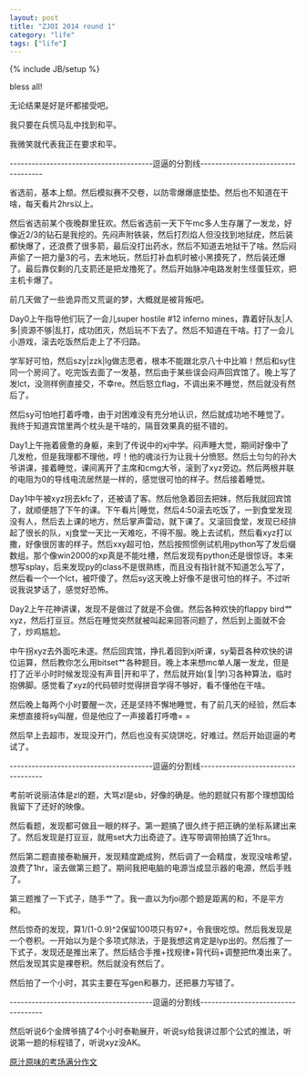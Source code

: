 ```yaml
---
layout: post
title: "ZJOI 2014 round 1"
category: "life"
tags: ["life"]
---
```

{% include JB/setup %}

bless all!

无论结果是好是坏都接受吧。

我只要在兵慌马乱中找到和平。

我微笑就代表我正在要求和平。

---------------------------------------逗逼的分割线-----------------------------------

省选前，基本上颓。然后模拟赛不交卷，以防零爆爆底垫垫。然后也不知道在干啥，每天看片2hrs以上。

然后省选前某个夜晚群里狂欢。然后省选前一天下午mc多人生存屠了一发龙，好像近2/3的钻石是我挖的。先闷声附铁装，然后打烈焰人但没找到地狱疣，然后装都快爆了，还浪费了很多箭，最后没打出药水，然后不知道去地狱干了啥。然后闷声偷了一把力量3的弓，去末地玩，然后打补血机时被小黑摸死了，然后装还爆了。最后靠仅剩的几支箭还是把龙撸死了。然后开始脉冲电路发射生怪蛋狂欢，把主机卡爆了。

前几天做了一些诡异而又荒诞的梦，大概就是被背叛吧。

Day0上午指导他们玩了一会儿super hostile #12 inferno mines，靠着好队友|人多|资源不够|乱打，成功团灭，然后玩不下去了。然后不知道在干啥。打了一会儿小游戏，滚去吃饭然后走上了不归路。

学军好可怕，然后szy|zzk|lg做志愿者，根本不能跟北京八十中比嘛！然后和sy住同一个房间了。吃完饭去面了一发基，然后由于某些误会闷声回宾馆了。晚上写了发lct，没测样例直接交，不幸re。然后怒立flag，不调出来不睡觉，然后就没有然后了。

然后sy可怕地打着呼噜，由于对困难没有充分地认识，然后就成功地不睡觉了。我终于知道宾馆里两个枕头是干啥的，隔音效果真的挺不错的。

Day1上午拖着疲惫的身躯，来到了传说中的xj中学。闷声睡大觉，期间好像中了几发枪，但是我理都不理他，哼！他的魂淡行为让我十分愤怒。然后土匀匀的孙大爷讲课，接着睡觉，课间离开了主席和cmg大爷，滚到了xyz旁边。然后两根并联的电阻为0的导线电流居然是一样的，感觉很可怕的样子。然后接着睡觉。

Day1中午被xyz拐去kfc了，还被请了客。然后他急着回去把妹，然后我就回宾馆了，就顺便翘了下午的课。下午看片|睡觉，然后4:50滚去吃饭了，一到食堂发现没有人，然后去上课的地方，然后掌声雷动，就下课了。又滚回食堂，发现已经排起了很长的队，xj食堂一天比一天难吃，不得不服。晚上去试机，然后看xyz打以撒，好像很厉害的样子。然后xxy超可怕，然后按照惯例试机用python写了发后缀数组。那个像win2000的xp真是不能吐槽，然后发现有python还是很惊讶。本来想写splay，后来发现py的class不是很熟练，而且没有指针就不知道怎么写了，然后看一个一个lct，被吓傻了。然后sy这天晚上好像不是很可怕的样子。不过听说我说梦话了，感觉好恐怖。

Day2上午花神讲课，发现不是做过了就是不会做。然后各种欢快的flappy bird艹xyz，然后打豆豆。然后在睡觉突然就被叫起来回答问题了，然后到上面就不会了，炒鸡尴尬。

中午拐xyz去外面吃未遂。然后回宾馆，挣扎着回到xj听课，sy菊苣各种欢快的讲位运算，然后教你怎么用bitset艹各种题目。晚上本来想mc单人屠一发龙，但是打了近半小时时候发现没有声音|开和平了，然后就开始(复|学)习各种算法，临时抱佛脚。感觉看了xyz的代码顿时觉得拼音学得不够好，看不懂他在干啥。

然后晚上每两个小时要醒一次，还是坚持不懈地睡觉，有了前几天的经验，然后本来想直接将sy叫醒，但是他应了一声接着打呼噜= =

然后早上去超市，发现没开门，然后也没有买烧饼吃，好难过。然后开始逗逼的考试了。

---------------------------------------逗逼的分割线-----------------------------------

考前听说丽洁体是zl的题，大骂zl是sb，好像的确是。他的题就只有那个理想国给我留下了还好的映像。

然后看题，发现都可做且一眼的样子。第一题搞了很久终于把正确的坐标系建出来了。然后发现是打豆豆，就用set大力出奇迹了。连写带调带拍搞了近1hrs。

然后第二题直接泰勒展开，发现精度跪成狗，然后调了一会精度，发现没啥希望，浪费了1hr，滚去做第三题了。期间我把电脑的电源当成显示器的电源，然后手贱了。

第三题推了一下式子，随手艹了。我一直以为fjoi那个题是距离的和，不是平方和。

然后惊奇的发现，算1/(1-0.9)^2保留100项只有97+，令我很吃惊。然后我发现是一个卷积。一开始以为是个多项式除法，于是我想这肯定是lyp出的。然后推了一下式子，发现还是推出来了。然后结合手推+找规律+背代码+调整把fft凑出来了。然后发现其实是裸卷积。然后就没有然后了。

然后拍了一个小时，其实主要在写gen和暴力，还把暴力写错了。

---------------------------------------逗逼的分割线-----------------------------------

然后听说6个金牌爷搞了4个小时泰勒展开，听说sy给我讲过那个公式的推法，听说第一题的标程错了，听说xyz没AK。

[原汁原味的考场满分作文](http://pan.baidu.com/s/1eQBqXai)